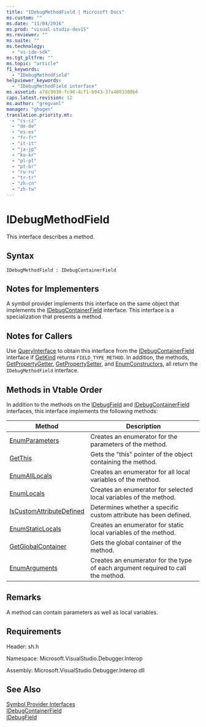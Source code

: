 ```yaml
---
title: "IDebugMethodField | Microsoft Docs"
ms.custom: ""
ms.date: "11/04/2016"
ms.prod: "visual-studio-dev15"
ms.reviewer: ""
ms.suite: ""
ms.technology: 
  - "vs-ide-sdk"
ms.tgt_pltfrm: ""
ms.topic: "article"
f1_keywords: 
  - "IDebugMethodField"
helpviewer_keywords: 
  - "IDebugMethodField interface"
ms.assetid: a7dc9030-fc98-4cf1-b943-37a4003300b6
caps.latest.revision: 12
ms.author: "gregvanl"
manager: "ghogen"
translation.priority.mt: 
  - "cs-cz"
  - "de-de"
  - "es-es"
  - "fr-fr"
  - "it-it"
  - "ja-jp"
  - "ko-kr"
  - "pl-pl"
  - "pt-br"
  - "ru-ru"
  - "tr-tr"
  - "zh-cn"
  - "zh-tw"
---
```

# IDebugMethodField
This interface describes a method.  
  
## Syntax  
  
```  
IDebugMethodField : IDebugContainerField  
```  
  
## Notes for Implementers  
 A symbol provider implements this interface on the same object that implements the [IDebugContainerField](../../../extensibility/debugger/reference/idebugcontainerfield.md) interface. This interface is a specialization that presents a method.  
  
## Notes for Callers  
 Use [QueryInterface](/visual-cpp/atl/queryinterface) to obtain this interface from the [IDebugContainerField](../../../extensibility/debugger/reference/idebugcontainerfield.md) interface if [GetKind](../../../extensibility/debugger/reference/idebugfield-getkind.md) returns `FIELD_TYPE_METHOD`. In addition, the methods, [GetPropertyGetter](../../../extensibility/debugger/reference/idebugpropertyfield-getpropertygetter.md), [GetPropertySetter](../../../extensibility/debugger/reference/idebugpropertyfield-getpropertysetter.md), and [EnumConstructors](../../../extensibility/debugger/reference/idebugclassfield-enumconstructors.md), all return the `IDebugMethodField` interface.  
  
## Methods in Vtable Order  
 In addition to the methods on the [IDebugField](../../../extensibility/debugger/reference/idebugfield.md) and [IDebugContainerField](../../../extensibility/debugger/reference/idebugcontainerfield.md) interfaces, this interface implements the following methods:  
  
|Method|Description|  
|------------|-----------------|  
|[EnumParameters](../../../extensibility/debugger/reference/idebugmethodfield-enumparameters.md)|Creates an enumerator for the parameters of the method.|  
|[GetThis](../../../extensibility/debugger/reference/idebugmethodfield-getthis.md)|Gets the "this" pointer of the object containing the method.|  
|[EnumAllLocals](../../../extensibility/debugger/reference/idebugmethodfield-enumalllocals.md)|Creates an enumerator for all local variables of the method.|  
|[EnumLocals](../../../extensibility/debugger/reference/idebugmethodfield-enumlocals.md)|Creates an enumerator for selected local variables of the method.|  
|[IsCustomAttributeDefined](../../../extensibility/debugger/reference/idebugmethodfield-iscustomattributedefined.md)|Determines whether a specific custom attribute has been defined.|  
|[EnumStaticLocals](../../../extensibility/debugger/reference/idebugmethodfield-enumstaticlocals.md)|Creates an enumerator for static local variables of the method.|  
|[GetGlobalContainer](../../../extensibility/debugger/reference/idebugmethodfield-getglobalcontainer.md)|Gets the global container of the method.|  
|[EnumArguments](../../../extensibility/debugger/reference/idebugmethodfield-enumarguments.md)|Creates an enumerator for the type of each argument required to call the method.|  
  
## Remarks  
 A method can contain parameters as well as local variables.  
  
## Requirements  
 Header: sh.h  
  
 Namespace: Microsoft.VisualStudio.Debugger.Interop  
  
 Assembly: Microsoft.VisualStudio.Debugger.Interop.dll  
  
## See Also  
 [Symbol Provider Interfaces](../../../extensibility/debugger/reference/symbol-provider-interfaces.md)   
 [IDebugContainerField](../../../extensibility/debugger/reference/idebugcontainerfield.md)   
 [IDebugField](../../../extensibility/debugger/reference/idebugfield.md)